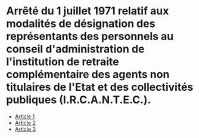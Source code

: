 # Arrêté du 1 juillet 1971 relatif aux modalités de désignation des représentants des personnels au conseil d'administration de l'institution de retraite complémentaire des agents non titulaires de l'Etat et des collectivités publiques (I.R.C.A.N.T.E.C.).

- [Article 1](article-1.md)
- [Article 2](article-2.md)
- [Article 3](article-3.md)
